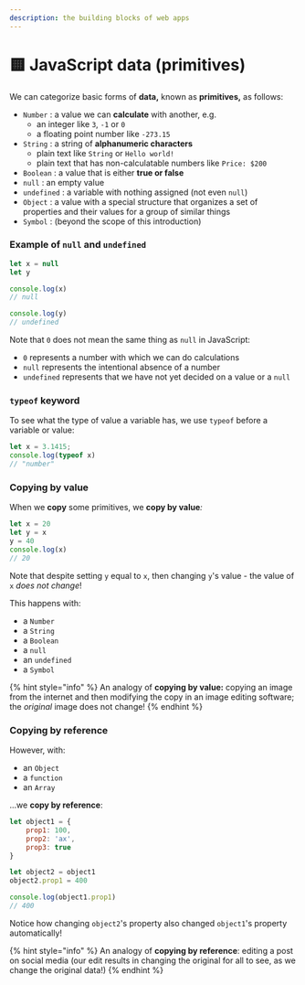 ```yaml
---
description: the building blocks of web apps
---
```


# 🟨 JavaScript data (primitives)

We can categorize basic forms of **data,** known as **primitives,** as follows:

* `Number` : a value we can **calculate** with another, e.g.
  * an integer like `3`, `-1` or `0`
  * a floating point number like `-273.15`
* `String` : a string of **alphanumeric characters**
  * plain text like `String` or `Hello world!`
  * plain text that has non-calculatable numbers like `Price: $200`
* `Boolean` : a value that is either **true or false**
* `null` : an empty value
* `undefined` : a variable with nothing assigned (not even `null`)
* `Object` : a value with a special structure that organizes a set of properties and their values for a group of similar things
* `Symbol` : (beyond the scope of this introduction)

### Example of `null` and `undefined`

```javascript
let x = null
let y

console.log(x) 
// null

console.log(y) 
// undefined
```

Note that `0` does not mean the same thing as `null` in JavaScript:

* `0` represents a number with which we can do calculations
* `null` represents the intentional absence of a number
* `undefined` represents that we have not yet decided on a value or a `null`

### `typeof` keyword

To see what the type of value a variable has, we use `typeof` before a variable or value:

```javascript
let x = 3.1415;
console.log(typeof x)
// "number"
```

### Copying by value

When we **copy** some primitives, we **copy by value**_:_

```javascript
let x = 20
let y = x
y = 40
console.log(x)
// 20
```

Note that despite setting `y` equal to `x`, then changing `y`'s value - the value of `x` _does not change_!

This happens with:

* a `Number`
* a `String`
* a `Boolean`
* a `null`
* an `undefined`
* a `Symbol`

{% hint style="info" %}
An analogy of **copying by value:** copying an image from the internet and then modifying the copy in an image editing software; the _original_ image does not change!
{% endhint %}

### Copying by reference

However, with:

* an `Object`
* a `function`
* an `Array`

...we **copy by reference**:

```javascript
let object1 = { 
    prop1: 100, 
    prop2: 'ax', 
    prop3: true 
}

let object2 = object1
object2.prop1 = 400

console.log(object1.prop1)
// 400
```

Notice how changing `object2`'s property also changed `object1`'s property automatically!

{% hint style="info" %}
An analogy of **copying by reference**: editing a post on social media (our edit results in changing the original for all to see, as we change the original data!)
{% endhint %}
